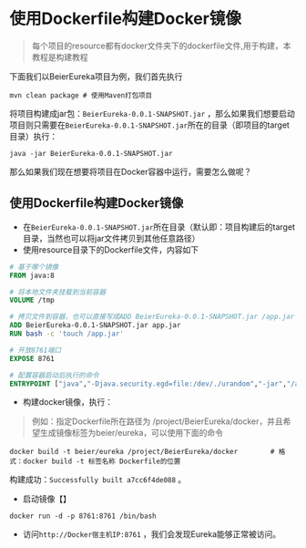 #  使用Dockerfile构建Docker镜像

>每个项目的resource都有docker文件夹下的dockerfile文件,用于构建，本教程是构建教程

下面我们以BeierEureka项目为例，我们首先执行

```
mvn clean package # 使用Maven打包项目
```

将项目构建成jar包：`BeierEureka-0.0.1-SNAPSHOT.jar` ，那么如果我们想要启动项目则只需要在`BeierEureka-0.0.1-SNAPSHOT.jar`所在的目录（即项目的target目录）执行：

```
java -jar BeierEureka-0.0.1-SNAPSHOT.jar
```

那么如果我们现在想要将项目在Docker容器中运行，需要怎么做呢？





## 使用Dockerfile构建Docker镜像

* 在`BeierEureka-0.0.1-SNAPSHOT.jar`所在目录（默认即：项目构建后的target目录，当然也可以将jar文件拷贝到其他任意路径）
* 使用resource目录下的Dockerfile文件，内容如下

```dockerfile
# 基于哪个镜像
FROM java:8

# 将本地文件夹挂载到当前容器
VOLUME /tmp

# 拷贝文件到容器，也可以直接写成ADD BeierEureka-0.0.1-SNAPSHOT.jar /app.jar
ADD BeierEureka-0.0.1-SNAPSHOT.jar app.jar
RUN bash -c 'touch /app.jar'

# 开放8761端口
EXPOSE 8761

# 配置容器启动后执行的命令
ENTRYPOINT ["java","-Djava.security.egd=file:/dev/./urandom","-jar","/app.jar"]
```
* 构建docker镜像，执行：

>例如：指定Dockerfile所在路径为 /project/BeierEureka/docker，并且希望生成镜像标签为beier/eureka，可以使用下面的命令
```shell
docker build -t beier/eureka /project/BeierEureka/docker		# 格式：docker build -t 标签名称 Dockerfile的位置
```
构建成功：`Successfully built a7cc6f4de088` 。

* 启动镜像【】

```shell
docker run -d -p 8761:8761 /bin/bash
```
* 访问`http://Docker宿主机IP:8761` ，我们会发现Eureka能够正常被访问。
